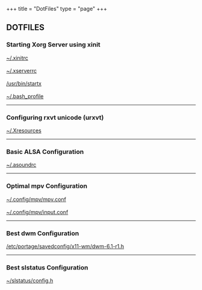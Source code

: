 +++
title = "DotFiles"
type = "page"
+++
<div class="box dotfiles">
<h2>DOTFILES</h2>
<h3>Starting Xorg Server using xinit</h3>
<a href="/dotfiles/xinit/.xinitrc" target="_blank" download>~/.xinitrc</a>
<br/>
<br/>
<a href="/dotfiles/xinit/.xserverrc" target="_blank" download>~/.xserverrc</a>
<br/>
<br/>
<a href="/dotfiles/xinit/startx" target="_blank" download>/usr/bin/startx</a>
<br/>
<br/>
<a href="/dotfiles/xinit/.bash_profile" target="_blank" download>~/.bash_profile</a>
<hr/>
<h3>Configuring rxvt unicode (urxvt)</h3>
<a href="/dotfiles/urxvt/.Xresources" target="_blank" download>~/.Xresources</a>
<hr/>
<h3>Basic ALSA Configuration</h3>
<a href="/dotfiles/alsa/.asoundrc" target="_blank" download>~/.asoundrc</a>
<hr/>
<h3>Optimal mpv Configuration</h3>
<a href="/dotfiles/mpv/mpv.conf" target="_blank" download>~/.config/mpv/mpv.conf</a>
<br/>
<br/>
<a href="/dotfiles/mpv/input.conf" target="_blank" download>~/.config/mpv/input.conf</a>
<hr/>
<h3>Best dwm Configuration</h3>
<a href="/dotfiles/dwm/dwm-6.1-r1.h" target="_blank" download>/etc/portage/savedconfig/x11-wm/dwm-6.1-r1.h</a>
<hr/>
<h3>Best slstatus Configuration</h3>
<a href="/dotfiles/slstatus/config.h" target="_blank" download>~/slstatus/config.h</a>
<br/>
<br/>
</div>
